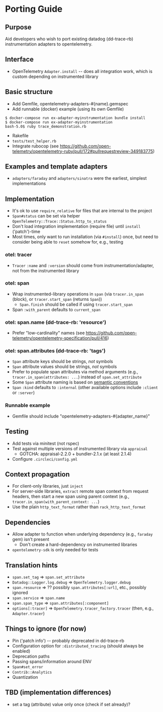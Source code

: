 # Porting Guide

## Purpose

Aid developers who wish to port existing datadog (dd-trace-rb) instrumentation adapters to opentelemetry.

## Interface

* OpenTelemetry `Adapter.install` -- does all integration work, which is custom depending on instrumented library

## Basic structure

* Add Gemfile, opentelemetry-adapters-#{name}.gemspec
* Add runnable (docker) example (using its own Gemfile)
```
$ docker-compose run ex-adapter-myinstrumentation bundle install
$ docker-compose run ex-adapter-myinstrumentation
bash-5.0$ ruby trace_demonstration.rb
```
* Rakefile
* `tests/test_helper.rb`
* Integrate rubocop (see https://github.com/open-telemetry/opentelemetry-ruby/pull/172#pullrequestreview-349183775)

## Examples and template adapters

* `adapters/faraday` and `adapters/sinatra` were the earliest, simplest implementations

## Implementation

* It's ok to use `require_relative` for files that are internal to the project
* `Span#status` can be set via helper `OpenTelemetry::Trace::Status.http_to_status`
* Don't load integration implementation (require file) until `install` ('patch')-time
* Most times, only want to run installation (via `#install`) once, but need to
  consider being able to `reset` somehow for, e.g., testing

### otel: tracer

* `Tracer` `:name` and `:version` should come from instrumentation/adapter, not from the instrumented library

### otel: span

* Wrap instrumented-library operations in `span` (via `tracer.in_span` (block), or `tracer.start_span` (returns `Span`))
  * `Span.finish` should be called if using `tracer.start_span`
* Span `:with_parent` defaults to `current_span`

### otel: span.name (dd-trace-rb: 'resource')

* Prefer "low-cardinality" names (see https://github.com/open-telemetry/opentelemetry-specification/pull/416)

### otel: span.attributes (dd-trace-rb: 'tags')

* `Span` attribute keys should be strings, *not* symbols
* `Span` attribute values should be strings, *not* symbols
* Prefer to populate span attributes via method arguments (e.g., `tracer.in_span(attributes: ...`) instead of `span.set_attribute`
* Some `Span` attribute naming is based on [semantic conventions](https://github.com/open-telemetry/opentelemetry-specification/blob/master/specification/data-http.md)
* `Span` `:kind` defaults to `:internal` (other available options include `:client` or `:server`)

### Runnable example
* Gemfile should include "opentelemetry-adapters-#{adapter_name}"

## Testing

* Add tests via minitest (not rspec)
* Test against multiple versions of instrumented library via `appraisal`
  * GOTCHA: appraisal-2.2.0 + bundler-2.1.x (at least 2.1.4)
* Configure `.circleci/config.yml`

## Context propagation

* For client-only libraries, just `inject`
* For server-side libraries, `extract` remote span context from request headers, then start a new span using parent context (e.g., `tracer.in_span(with_parent_context: ...`)
* Use the plain `http_text_format` rather than `rack_http_text_format`

## Dependencies

* Allow adapter to function when underlying dependency (e.g., `faraday` gem) isn't present
  * Don't create a hard-dependency on instrumented libraries
* `opentelemetry-sdk` is only needed for tests

## Translation hints

* `span.set_tag` => `span.set_attribute`
* `Datadog::Logger.log.debug` => `OpenTelemetry.logger.debug`
* `span.resource` => ?? possibly `span.attributes[:url]`, etc., possibly ignored
* `span.service` => `span.name`
* `span.span_type` => `span.attributes[:component]`
* `options[:tracer]` => `OpenTelemetry.tracer_factory.tracer` (then, e.g., `Adapter.tracer`)

## Things to ignore (for now)

* Pin ('patch info') -- probably deprecated in dd-trace-rb
* Configuration option for `:distributed_tracing` (should always be enabled)
* Deprecation paths
* Passing spans/information around ENV
* `Span#set_error`
* `Contrib::Analytics`
* Quantization

## TBD (implementation differences)

* set a tag (attribute) value only once (check if set already)?
